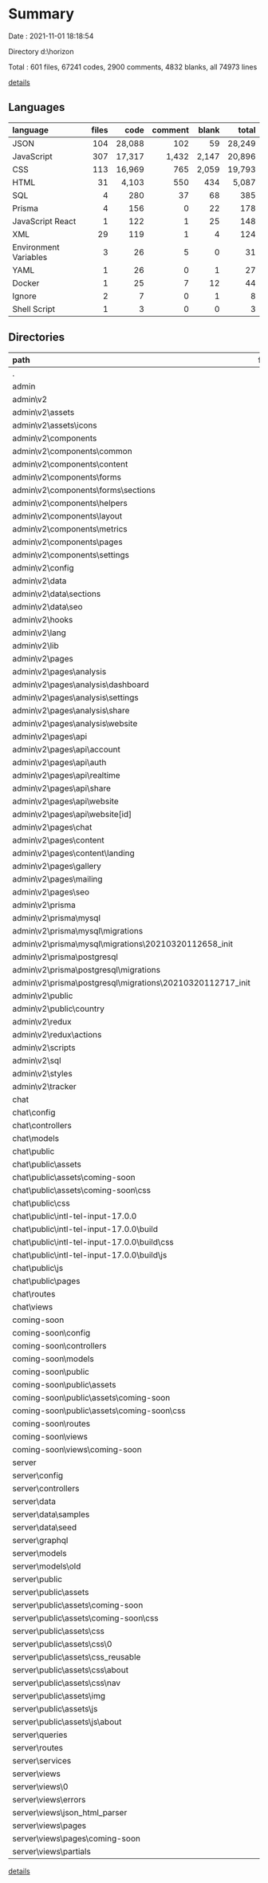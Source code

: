 # Summary

Date : 2021-11-01 18:18:54

Directory d:\horizon

Total : 601 files,  67241 codes, 2900 comments, 4832 blanks, all 74973 lines

[details](details.md)

## Languages
| language | files | code | comment | blank | total |
| :--- | ---: | ---: | ---: | ---: | ---: |
| JSON | 104 | 28,088 | 102 | 59 | 28,249 |
| JavaScript | 307 | 17,317 | 1,432 | 2,147 | 20,896 |
| CSS | 113 | 16,969 | 765 | 2,059 | 19,793 |
| HTML | 31 | 4,103 | 550 | 434 | 5,087 |
| SQL | 4 | 280 | 37 | 68 | 385 |
| Prisma | 4 | 156 | 0 | 22 | 178 |
| JavaScript React | 1 | 122 | 1 | 25 | 148 |
| XML | 29 | 119 | 1 | 4 | 124 |
| Environment Variables | 3 | 26 | 5 | 0 | 31 |
| YAML | 1 | 26 | 0 | 1 | 27 |
| Docker | 1 | 25 | 7 | 12 | 44 |
| Ignore | 2 | 7 | 0 | 1 | 8 |
| Shell Script | 1 | 3 | 0 | 0 | 3 |

## Directories
| path | files | code | comment | blank | total |
| :--- | ---: | ---: | ---: | ---: | ---: |
| . | 601 | 67,241 | 2,900 | 4,832 | 74,973 |
| admin | 427 | 33,907 | 451 | 2,395 | 36,753 |
| admin\v2 | 427 | 33,907 | 451 | 2,395 | 36,753 |
| admin\v2\assets | 30 | 309 | 0 | 6 | 315 |
| admin\v2\assets\icons | 4 | 282 | 0 | 6 | 288 |
| admin\v2\components | 167 | 7,659 | 132 | 975 | 8,766 |
| admin\v2\components\common | 48 | 1,897 | 0 | 285 | 2,182 |
| admin\v2\components\content | 10 | 225 | 0 | 34 | 259 |
| admin\v2\components\forms | 19 | 1,350 | 114 | 139 | 1,603 |
| admin\v2\components\forms\sections | 1 | 88 | 99 | 9 | 196 |
| admin\v2\components\helpers | 3 | 199 | 1 | 40 | 240 |
| admin\v2\components\layout | 19 | 611 | 10 | 98 | 719 |
| admin\v2\components\metrics | 38 | 1,875 | 5 | 228 | 2,108 |
| admin\v2\components\pages | 13 | 881 | 1 | 82 | 964 |
| admin\v2\components\settings | 16 | 607 | 1 | 65 | 673 |
| admin\v2\config | 1 | 20 | 1 | 6 | 27 |
| admin\v2\data | 16 | 684 | 12 | 56 | 752 |
| admin\v2\data\sections | 12 | 608 | 11 | 49 | 668 |
| admin\v2\data\seo | 2 | 58 | 1 | 2 | 61 |
| admin\v2\hooks | 16 | 350 | 0 | 98 | 448 |
| admin\v2\lang | 37 | 3,693 | 0 | 37 | 3,730 |
| admin\v2\lib | 16 | 1,620 | 53 | 261 | 1,934 |
| admin\v2\pages | 54 | 1,474 | 16 | 381 | 1,871 |
| admin\v2\pages\analysis | 8 | 186 | 4 | 42 | 232 |
| admin\v2\pages\analysis\dashboard | 1 | 34 | 4 | 8 | 46 |
| admin\v2\pages\analysis\settings | 3 | 19 | 0 | 8 | 27 |
| admin\v2\pages\analysis\share | 1 | 20 | 0 | 5 | 25 |
| admin\v2\pages\analysis\website | 1 | 19 | 0 | 5 | 24 |
| admin\v2\pages\api | 20 | 486 | 3 | 182 | 671 |
| admin\v2\pages\api\account | 3 | 87 | 2 | 36 | 125 |
| admin\v2\pages\api\auth | 3 | 46 | 0 | 16 | 62 |
| admin\v2\pages\api\realtime | 2 | 40 | 0 | 15 | 55 |
| admin\v2\pages\api\share | 1 | 16 | 0 | 7 | 23 |
| admin\v2\pages\api\website | 8 | 220 | 0 | 79 | 299 |
| admin\v2\pages\api\website\[id] | 7 | 188 | 0 | 67 | 255 |
| admin\v2\pages\chat | 2 | 215 | 7 | 31 | 253 |
| admin\v2\pages\content | 14 | 143 | 0 | 44 | 187 |
| admin\v2\pages\content\landing | 13 | 83 | 0 | 34 | 117 |
| admin\v2\pages\gallery | 1 | 91 | 0 | 16 | 107 |
| admin\v2\pages\mailing | 1 | 85 | 2 | 16 | 103 |
| admin\v2\pages\seo | 2 | 102 | 0 | 17 | 119 |
| admin\v2\prisma | 9 | 331 | 37 | 73 | 441 |
| admin\v2\prisma\mysql | 3 | 75 | 11 | 16 | 102 |
| admin\v2\prisma\mysql\migrations | 1 | 73 | 11 | 16 | 100 |
| admin\v2\prisma\mysql\migrations\20210320112658_init | 1 | 73 | 11 | 16 | 100 |
| admin\v2\prisma\postgresql | 3 | 75 | 26 | 31 | 132 |
| admin\v2\prisma\postgresql\migrations | 1 | 73 | 26 | 31 | 130 |
| admin\v2\prisma\postgresql\migrations\20210320112717_init | 1 | 73 | 26 | 31 | 130 |
| admin\v2\public | 41 | 320 | 0 | 4 | 324 |
| admin\v2\public\country | 37 | 37 | 0 | 0 | 37 |
| admin\v2\redux | 6 | 153 | 16 | 35 | 204 |
| admin\v2\redux\actions | 4 | 119 | 11 | 25 | 155 |
| admin\v2\scripts | 9 | 362 | 28 | 83 | 473 |
| admin\v2\sql | 2 | 134 | 0 | 21 | 155 |
| admin\v2\styles | 6 | 4,226 | 39 | 294 | 4,559 |
| admin\v2\tracker | 1 | 138 | 5 | 36 | 179 |
| chat | 34 | 6,286 | 781 | 268 | 7,335 |
| chat\config | 2 | 0 | 0 | 2 | 2 |
| chat\controllers | 1 | 47 | 7 | 7 | 61 |
| chat\models | 3 | 54 | 0 | 7 | 61 |
| chat\public | 18 | 4,271 | 693 | 131 | 5,095 |
| chat\public\assets | 1 | 140 | 27 | 31 | 198 |
| chat\public\assets\coming-soon | 1 | 140 | 27 | 31 | 198 |
| chat\public\assets\coming-soon\css | 1 | 140 | 27 | 31 | 198 |
| chat\public\css | 3 | 327 | 15 | 26 | 368 |
| chat\public\intl-tel-input-17.0.0 | 10 | 3,585 | 640 | 26 | 4,251 |
| chat\public\intl-tel-input-17.0.0\build | 10 | 3,585 | 640 | 26 | 4,251 |
| chat\public\intl-tel-input-17.0.0\build\css | 3 | 987 | 1 | 19 | 1,007 |
| chat\public\intl-tel-input-17.0.0\build\js | 7 | 2,598 | 639 | 7 | 3,244 |
| chat\public\js | 2 | 83 | 10 | 18 | 111 |
| chat\public\pages | 2 | 136 | 1 | 30 | 167 |
| chat\routes | 1 | 129 | 33 | 32 | 194 |
| chat\views | 4 | 297 | 29 | 56 | 382 |
| coming-soon | 9 | 2,650 | 42 | 65 | 2,757 |
| coming-soon\config | 1 | 1 | 0 | 0 | 1 |
| coming-soon\controllers | 1 | 20 | 2 | 5 | 27 |
| coming-soon\models | 1 | 9 | 0 | 2 | 11 |
| coming-soon\public | 1 | 122 | 27 | 29 | 178 |
| coming-soon\public\assets | 1 | 122 | 27 | 29 | 178 |
| coming-soon\public\assets\coming-soon | 1 | 122 | 27 | 29 | 178 |
| coming-soon\public\assets\coming-soon\css | 1 | 122 | 27 | 29 | 178 |
| coming-soon\routes | 1 | 7 | 0 | 3 | 10 |
| coming-soon\views | 1 | 43 | 7 | 15 | 65 |
| coming-soon\views\coming-soon | 1 | 43 | 7 | 15 | 65 |
| server | 129 | 23,659 | 1,626 | 2,102 | 27,387 |
| server\config | 2 | 13 | 2 | 0 | 15 |
| server\controllers | 5 | 590 | 179 | 190 | 959 |
| server\data | 19 | 2,055 | 2 | 16 | 2,073 |
| server\data\samples | 4 | 338 | 1 | 5 | 344 |
| server\data\seed | 8 | 1,071 | 0 | 0 | 1,071 |
| server\graphql | 1 | 38 | 2 | 7 | 47 |
| server\models | 11 | 932 | 47 | 33 | 1,012 |
| server\models\old | 2 | 740 | 45 | 13 | 798 |
| server\public | 54 | 10,138 | 746 | 1,443 | 12,327 |
| server\public\assets | 54 | 10,138 | 746 | 1,443 | 12,327 |
| server\public\assets\coming-soon | 1 | 122 | 27 | 29 | 178 |
| server\public\assets\coming-soon\css | 1 | 122 | 27 | 29 | 178 |
| server\public\assets\css | 31 | 9,560 | 631 | 1,318 | 11,509 |
| server\public\assets\css\0 | 2 | 654 | 6 | 132 | 792 |
| server\public\assets\css\_reusable | 2 | 55 | 0 | 16 | 71 |
| server\public\assets\css\about | 1 | 330 | 22 | 76 | 428 |
| server\public\assets\css\nav | 3 | 180 | 4 | 19 | 203 |
| server\public\assets\img | 1 | 8 | 1 | 2 | 11 |
| server\public\assets\js | 21 | 448 | 87 | 94 | 629 |
| server\public\assets\js\about | 1 | 45 | 13 | 13 | 71 |
| server\queries | 1 | 48 | 3 | 8 | 59 |
| server\routes | 4 | 48 | 56 | 27 | 131 |
| server\services | 3 | 83 | 14 | 16 | 113 |
| server\views | 22 | 3,584 | 511 | 332 | 4,427 |
| server\views\0 | 5 | 1,556 | 176 | 43 | 1,775 |
| server\views\errors | 3 | 112 | 21 | 33 | 166 |
| server\views\json_html_parser | 2 | 31 | 25 | 12 | 68 |
| server\views\pages | 8 | 1,583 | 230 | 222 | 2,035 |
| server\views\pages\coming-soon | 1 | 43 | 7 | 15 | 65 |
| server\views\partials | 4 | 302 | 59 | 22 | 383 |

[details](details.md)